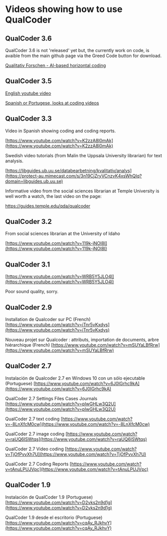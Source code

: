 # Videos showing how to use QualCoder

## QualCoder 3.6

QualCoder 3.6 is not 'released' yet but, the currently work on code, is avaible from the main github page via the Greed Code button for download.

[Qualitativ Forschen - AI-based horizontal coding](https://www.youtube.com/watch?v=FrQyTOTJhCc)

## QualCoder 3.5

[English youtube video](https://www.youtube.com/watch?v=wj5fY4F5Jxo)

[Spanish or Portugese, looks at coding videos](https://www.youtube.com/watch?v=Fcqq9XaGUzY)

## QualCoder 3.3

Video in Spanish showing coding and coding reports.

[https://www.youtube.com/watch?v=K2zzA8l0mAk](https://www.youtube.com/watch?v=K2zzA8l0mAk)

Swedish video tutorials (from Malin the Uppsala University librarian) for text analysis.

[https://libguides.ub.uu.se/databearbetning/kvalitativ/analys](https://protect-au.mimecast.com/s/3n19CjZryVCnzvK4xsWhQIq?domain=libguides.ub.uu.se)

Informative video from the social sciences librarian at Temple University is well worth a watch, the last video on the page:

https://guides.temple.edu/qda/qualcoder 

## QualCoder 3.2

From social sciences librarian at the University of Idaho

[https://www.youtube.com/watch?v=119k-jNOl8I](https://www.youtube.com/watch?v=119k-jNOl8I)

## QualCoder 3.1
[https://www.youtube.com/watch?v=WRB5Y5JLO4I](https://www.youtube.com/watch?v=WRB5Y5JLO4I)

Poor sound quality, sorry.

## QualCoder 2.9
Installation de Qualcoder sur PC (French) [https://www.youtube.com/watch?v=iTnr5vKxdys](https://www.youtube.com/watch?v=iTnr5vKxdys)

Nouveau projet sur Qualcoder : attributs, importation de documents, arbre hiérarchique (French) [https://www.youtube.com/watch?v=mSUYaLBfRrw](https://www.youtube.com/watch?v=mSUYaLBfRrw)


## QualCoder 2.7

Instalación de Qualcoder 2.7 en Windows 10 con un sólo ejecutable (Portuguese) [https://www.youtube.com/watch?v=6J0IGrhc9kA](https://www.youtube.com/watch?v=6J0IGrhc9kA)  

QualCoder 2.7 Settings Files Cases Journals [https://www.youtube.com/watch?v=plwGHLw3Q2U](https://www.youtube.com/watch?v=plwGHLw3Q2U)

QualCoder 2.7 text coding [https://www.youtube.com/watch?v=-8LnXfcM0cw](https://www.youtube.com/watch?v=-8LnXfcM0cw)

QualCoder 2.7 image coding [https://www.youtube.com/watch?v=raUQ6ISWtqs](https://www.youtube.com/watch?v=raUQ6ISWtqs)

QualCoder 2.7 Video coding [https://www.youtube.com/watch?v=TjOfPvvXh7U](https://www.youtube.com/watch?v=TjOfPvvXh7U)

QualCoder 2.7 Coding Reports [https://www.youtube.com/watch?v=tAnuLPUJVpc](https://www.youtube.com/watch?v=tAnuLPUJVpc)

## QualCoder 1.9

Instalación de QualCoder 1.9 (Portuguese) [https://www.youtube.com/watch?v=D2vks2n9d1g](https://www.youtube.com/watch?v=D2vks2n9d1g)

QualCoder 1.9 desde el escritorio (Portuguese) [https://www.youtube.com/watch?v=cqAy_RJkhvY](https://www.youtube.com/watch?v=cqAy_RJkhvY)